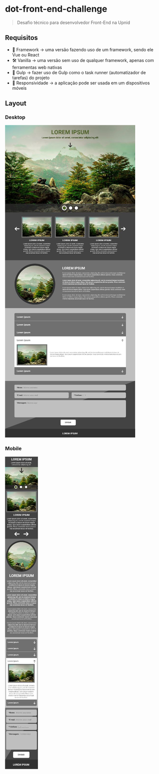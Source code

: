 # dot-front-end-challenge

> Desafio técnico para desenvolvedor Front-End na Upnid

## Requisitos

- 🧰 Framework → uma versão fazendo uso de um framework, sendo ele Vue ou React
- 🛠️ Vanilla → uma versão sem uso de qualquer framework, apenas com ferramentas web nativas
- 🥤 Gulp → fazer uso de Gulp como o task runner (automatizador de tarefas) do projeto
- 📱 Responsividade → a aplicação pode ser usada em um dispositivos móveis

## Layout

### Desktop

![Layout desktop](./assets/layout-desktop.jpg)

### Mobile

![Layout mobile](./assets/layout-mobile.jpg)
